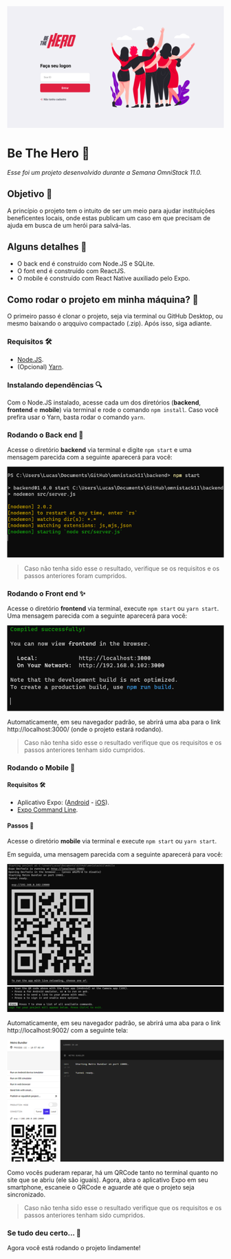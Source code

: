 ![Be The Hero](readme-images/cover.png)

# Be The Hero :superhero:

*Esse foi um projeto desenvolvido durante a Semana OmniStack 11.0.*

## Objetivo :dart:

A princípio o projeto tem o intuito de ser um meio para ajudar instituições beneficentes locais, onde estas publicam um caso em que precisam de ajuda em busca de um herói para salvá-las.

## Alguns detalhes :scroll:

* O back end é construído com Node.JS e SQLite.
* O font end é construído com ReactJS.
* O mobile é construído com React Native auxiliado pelo Expo.

## Como rodar o projeto em minha máquina? :thinking:

O primeiro passo é clonar o projeto, seja via terminal ou GitHub Desktop, ou mesmo baixando o arqquivo compactado (.zip). Após isso, siga adiante.

### Requisitos :hammer_and_wrench:

* [Node.JS](https://nodejs.org/).
* (Opcional) [Yarn](https://yarnpkg.com/).

### Instalando dependências :mag:

Com o Node.JS instalado, acesse cada um dos diretórios (**backend**, **frontend** e **mobile**) via terminal e rode o comando `npm install`. Caso você prefira usar o Yarn, basta rodar o comando `yarn`.

### Rodando o Back end :goggles:

Acesse o diretório **backend** via terminal e digite `npm start` e uma mensagem parecida com a seguinte aparecerá para você:

![Resultado do comando no terminal](readme-images/backend.png)

> Caso não tenha sido esse o resultado, verifique se os requisitos e os passos anteriores foram cumpridos.

### Rodando o Front end :sparkles:

Acesse o diretório **frontend** via terminal, execute `npm start` ou `yarn start`. Uma mensagem parecida com a seguinte aparecerá para você:

![Resultado do comando no terminal](readme-images/frontend.png)

Automaticamente, em seu navegador padrão, se abrirá uma aba para o link http://localhost:3000/ (onde o projeto estará rodando).

> Caso não tenha sido esse o resultado verifique que os requisitos e os passos anteriores tenham sido cumpridos.

### Rodando o Mobile :iphone:

#### Requisitos :hammer_and_wrench:

* Aplicativo Expo: ([Android](https://play.google.com/store/apps/details?id=host.exp.exponent) - [iOS](https://apps.apple.com/br/app/expo-client/id982107779)).
* [Expo Command Line](https://expo.io/learn).

#### Passos :hiking_boot:

Acesse o diretório **mobile** via terminal e execute `npm start` ou `yarn start`.

Em seguida, uma mensagem parecida com a seguinte aparecerá para você:

![Parte 1 - expo-cli terminal](readme-images/mobile-1.png)
![Parte 2 - expo-cli terminal](readme-images/mobile-2.png)

Automaticamente, em seu navegador padrão, se abrirá uma aba para o link http://localhost:9002/ com a seguinte tela:

![Expo no navegador](readme-images/browser-expo.png)

Como vocês puderam reparar, há um QRCode tanto no terminal quanto no site que se abriu (ele são iguais). Agora, abra o aplicativo Expo em seu smartphone, escaneie o QRCode e aguarde até que o projeto seja sincronizado.

> Caso não tenha sido esse o resultado verifique que os requisitos e os passos anteriores tenham sido cumpridos.

### Se tudo deu certo... :tada:

Agora você está rodando o projeto lindamente!